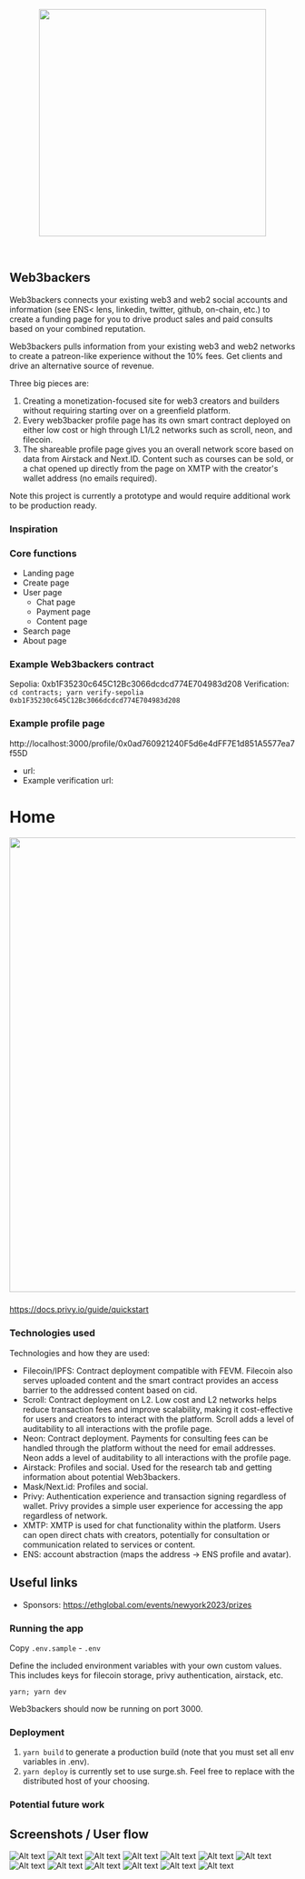 <p align='center'>
    <img src='./img/logo.png' width=400 />
</p>
<br/>

Web3backers
---


Web3backers connects your existing web3 and web2 social accounts and information (see ENS< lens, linkedin, twitter, github, on-chain, etc.) to create a funding page for you to drive product sales and paid consults based on your combined reputation.

Web3backers pulls information from your existing web3 and web2 networks to create a patreon-like experience without the 10% fees. Get clients and drive an alternative source of revenue.

Three big pieces are:
1. Creating a monetization-focused site for web3 creators and builders without requiring starting over on a greenfield platform.
2. Every web3backer profile page has its own smart contract deployed on either low cost or high through L1/L2 networks such as scroll, neon, and filecoin. 
3. The shareable profile page gives you an overall network score based on data from Airstack and Next.ID. Content such as courses can be sold, or a chat opened up directly from the page on XMTP with the creator's wallet address (no emails required).

<!-- Monetize your expertise. -->

<!-- Example:
Upload
* Chris Buonocore - links to social (lens, twitter).
* Chris is creating web3 tutorials.
* Unlockable content, reveals a cid.
* Get in contact with Chris (XMTP)
* Connect account (Privy)
* Deploy contract per page (Neon, Metamask, Scroll, XDC)
* Unlock (gated content and connection to XMTP)
* NFT API (quicknode)
* Mask (relationservice search) https://docs.next.id/core-concepts/relation-service/rs-example -->

<p>Note this project is currently a prototype and would require additional work to be production ready.</p>

### Inspiration

### Core functions
* Landing page
* Create page
* User page
    * Chat page
    * Payment page
    * Content page
* Search page
* About page 

### Example Web3backers contract

Sepolia: 0xb1F35230c645C12Bc3066dcdcd774E704983d208
Verification: `cd contracts; yarn verify-sepolia 0xb1F35230c645C12Bc3066dcdcd774E704983d208`

### Example profile page

http://localhost:3000/profile/0x0ad760921240F5d6e4dFF7E1d851A5577ea7f55D

* url: 
* Example verification url:

<h1>Home</h1>
<img src='./img/home.png' width=800>

###

https://docs.privy.io/guide/quickstart
### Technologies used

Technologies and how they are used:
* Filecoin/IPFS: Contract deployment compatible with FEVM. Filecoin also serves uploaded content and the smart contract provides an access barrier to the addressed content based on cid.
* Scroll: Contract deployment on L2. Low cost and L2 networks helps reduce transaction fees and improve scalability, making it cost-effective for users and creators to interact with the platform. Scroll adds a level of auditability to all interactions with the profile page.
* Neon: Contract deployment. Payments for consulting fees can be handled through the platform without the need for email addresses. Neon adds a level of auditability to all interactions with the profile page.
* Airstack: Profiles and social. Used for the research tab and getting information about potential Web3backers.
* Mask/Next.id: Profiles and social.
* Privy: Authentication experience and transaction signing regardless of wallet. Privy provides a simple user experience for accessing the app regardless of network.
* XMTP: XMTP is used for chat functionality within the platform. Users can open direct chats with creators, potentially for consultation or communication related to services or content. 
* ENS: account abstraction (maps the address -> ENS profile and avatar).
## Useful links
* Sponsors: https://ethglobal.com/events/newyork2023/prizes

### Running the app

Copy `.env.sample` - `.env`

Define the included environment variables with your own custom values. This includes keys for filecoin storage, privy authentication, airstack, etc.

`yarn; yarn dev`

Web3backers should now be running on port 3000.

<!-- <b>Note this project is currently a prototype and would require additional work to be production ready on Chainlink mainnet.</b> -->

### Deployment

1. `yarn build` to generate a production build (note that you must set all env variables in .env).
2. `yarn deploy` is currently set to use surge.sh. Feel free to replace with the distributed host of your choosing.

### Potential future work


## Screenshots / User flow

![Alt text](img/buy.png) ![Alt text](img/chat.png) ![Alt text](img/confirm.png) ![Alt text](img/contract.png) ![Alt text](img/created.png) ![Alt text](img/deploy.png) ![Alt text](img/home.png) ![Alt text](img/privy.png) ![Alt text](img/profile.png) ![Alt text](img/research.png) ![Alt text](img/score.png) ![Alt text](img/scroll.png) ![Alt text](img/xmtp1.png)


<!--

Demo flow:


Sponsors:


-->

